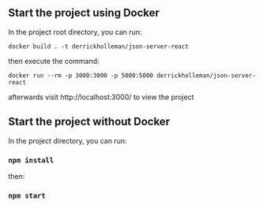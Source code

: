 ## Start the project using Docker

In the project root directory, you can run:

```docker build . -t derrickholleman/json-server-react```

then execute the command:

```docker run --rm -p 3000:3000 -p 5000:5000 derrickholleman/json-server-react```

afterwards visit http://localhost:3000/ to view the project

## Start the project without Docker

In the project directory, you can run:

### `npm install`

then:

### `npm start`
